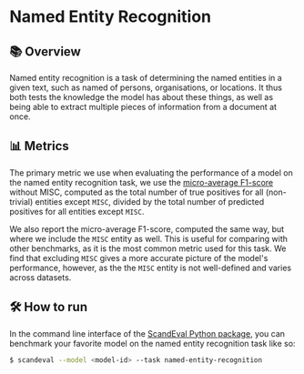 # Named Entity Recognition


## 📚 Overview

Named entity recognition is a task of determining the named entities in a given text,
such as named of persons, organisations, or locations. It thus both tests the knowledge
the model has about these things, as well as being able to extract multiple pieces of
information from a document at once.


## 📊 Metrics

The primary metric we use when evaluating the performance of a model on the named entity
recognition task, we use the [micro-average
F1-score](https://en.wikipedia.org/wiki/F-score#Micro_F1) without MISC, computed as the
total number of true positives for all (non-trivial) entities except `MISC`, divided by
the total number of predicted positives for all entities except `MISC`.

We also report the micro-average F1-score, computed the same way, but where we include
the `MISC` entity as well. This is useful for comparing with other benchmarks, as it is
the most common metric used for this task. We find that excluding `MISC` gives a more
accurate picture of the model's performance, however, as the the `MISC` entity is not
well-defined and varies across datasets.


## 🛠️ How to run

In the command line interface of the [ScandEval Python package](/python-package.md), you
can benchmark your favorite model on the named entity recognition task like so:

```bash
$ scandeval --model <model-id> --task named-entity-recognition
```
